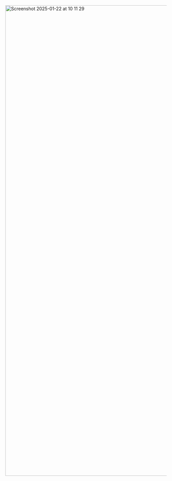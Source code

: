 
<img width="1470" alt="Screenshot 2025-01-22 at 10 11 29" src="https://github.com/user-attachments/assets/8061a3f1-e29d-43da-9be3-da17cb6e8297" />
